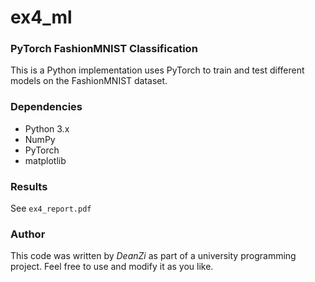 # ex4_ml

### PyTorch FashionMNIST Classification
This is a Python implementation uses PyTorch to train and test different models on the FashionMNIST dataset. 

### Dependencies
* Python 3.x
* NumPy
* PyTorch
* matplotlib

### Results
See `ex4_report.pdf`

### Author
This code was written by *DeanZi* as part of a university programming project. Feel free to use and modify it as you like.
